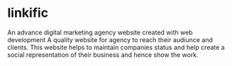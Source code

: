 # linkific
An advance digital marketing agency website created with web development 
A quality website for agency to reach their audiunce and clients. This website helps to maintain companies status and help create a social representation of their business and hence show the work.

